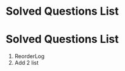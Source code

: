 Solved Questions List
======================
   

# Solved Questions List 


1.  ReorderLog
2.  Add 2 list
